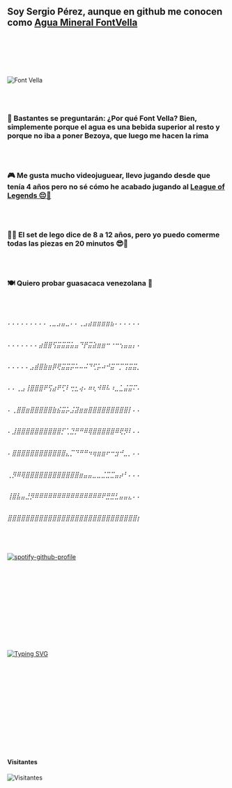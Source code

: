 ### ㅤㅤㅤㅤㅤㅤㅤㅤㅤㅤㅤㅤㅤㅤㅤㅤㅤㅤㅤㅤㅤㅤㅤㅤㅤㅤㅤㅤㅤㅤㅤㅤ

## Soy Sergio Pérez, aunque en github me conocen como [**Agua Mineral FontVella**](./images/LogoFV.jpg)

### ㅤㅤ

### ㅤㅤㅤㅤㅤ

![Font Vella](./images/videoo.gif)

### ㅤㅤㅤㅤ

### 🥤 Bastantes se preguntarán: ¿Por qué Font Vella? Bien, simplemente porque el agua es una bebida superior al resto y porque no iba a poner Bezoya, que luego me hacen la rima

### ㅤㅤㅤ

### 🎮 Me gusta mucho videojuguear, llevo jugando desde que tenía 4 años pero no sé cómo he acabado jugando al [**League of Legends 😔🤙**](https://wol.gg/stats/euw/eldilz/)

### ㅤㅤㅤㅤㅤㅤㅤ

### 👷‍♂️ El set de lego dice de 8 a 12 años, pero yo puedo comerme todas las piezas en 20 minutos 😎🤌

### ㅤㅤㅤㅤㅤㅤㅤㅤㅤㅤㅤ

### 🍽 Quiero probar guasacaca venezolana 🥵

### ㅤㅤㅤㅤㅤㅤㅤㅤㅤㅤㅤㅤㅤㅤㅤㅤㅤㅤㅤㅤㅤ

###### ⠄⠄⠄⠄⠄⠄⠄⠄⠄⢀⣀⣠⣤⣀⠄⠄⢀⣠⣴⣶⣶⣶⣶⣦⠄⠄⠄⠄⠄⠄
###### ⠄⠄⠄⠄⠄⠄⠄⣴⣿⣿⢫⣭⣭⣭⣥⣤⠙⡟⣭⣵⣶⣶⠒⠐⠒⢢⣤⣤⡄⠄
###### ⠄⠄⠄⠄⠄⣠⣾⣿⣷⣶⡿⢟⣭⣭⡭⠥⠤⠬⠙⢋⡥⠴⠚⣭⠉⡉⢩⣭⣭⡀
###### ⠄⠄⢀⣠⢸⣿⣿⣿⠟⢫⣴⠟⢋⠇⢒⣂⢴⠄⠶⢆⠺⠿⠧⠰⣀⣁⣬⣭⠍⠄
###### ⠄⢀⣿⣿⣶⣿⣿⣿⣿⣿⣷⣮⣭⡥⣨⣽⣶⣶⣿⣿⣿⣿⣿⣿⣿⣿⣿⡇⠄⠄
###### ⠄⣸⣿⣿⣿⣿⣿⣿⣿⣿⣿⣿⡋⢁⣙⡛⠛⠿⢿⣿⣿⣿⣿⣿⠿⢟⡻⠇⠄⠄
###### ⠄⣿⣿⣿⣿⣿⣿⣿⣿⣿⣿⣿⣿⣄⡉⠙⠛⠛⠲⢶⣶⣶⠖⠒⣲⠚⣀⡀⠄⠄
###### ⢀⡻⠿⢿⣿⣿⣿⣿⣿⣿⣿⣿⣿⣿⣿⣿⣶⣤⣤⣀⣀⣈⣉⣉⣤⡴⠃⠄⠄⠄
###### ⢸⣿⣧⣤⣘⡻⠿⠿⠿⠿⠿⠿⠿⠿⠿⠿⠿⠿⠿⠿⠿⠟⣛⣛⣃⣤⣤⣄⠄⠄
###### ⣿⣿⣿⣿⣿⣿⣿⣿⣿⣿⣿⣿⣿⣿⣿⣿⣿⣿⣿⣿⣿⣿⣿⣿⣿⣿⣿⣿⣿⡆

### ㅤ

[![spotify-github-profile](https://spotify-github-profile.vercel.app/api/view?uid=djsergiok&cover_image=true&theme=default&bar_color_cover=false)](https://spotify-github-profile.vercel.app/api/view?uid=djsergiok&redirect=true)

### ㅤㅤㅤㅤㅤㅤㅤㅤㅤㅤㅤㅤㅤㅤㅤㅤㅤㅤㅤㅤㅤㅤㅤㅤㅤㅤㅤㅤㅤㅤㅤ


### ㅤㅤㅤㅤㅤㅤㅤㅤㅤㅤㅤㅤㅤㅤㅤㅤㅤㅤㅤㅤㅤㅤㅤㅤㅤㅤㅤㅤㅤㅤㅤㅤㅤㅤㅤㅤㅤ

### ㅤㅤㅤㅤㅤㅤㅤㅤㅤㅤㅤㅤㅤㅤㅤㅤㅤㅤㅤㅤㅤㅤㅤㅤㅤㅤㅤㅤㅤㅤㅤㅤㅤㅤ

[![Typing SVG](https://readme-typing-svg.herokuapp.com?font=Ninja+Naruto&color=%2336BCF7&center=true&lines=Sigueme+en+github)](https://github.com/AguaMineralFontVella)

### ㅤㅤㅤㅤㅤㅤㅤㅤㅤㅤㅤㅤㅤㅤㅤㅤㅤㅤㅤ


### ㅤㅤㅤㅤㅤㅤㅤㅤㅤㅤㅤㅤㅤㅤㅤㅤㅤㅤㅤㅤㅤㅤㅤㅤㅤ

### ㅤㅤㅤㅤㅤㅤㅤㅤㅤㅤㅤㅤㅤㅤㅤㅤㅤㅤㅤㅤㅤㅤㅤㅤㅤㅤㅤㅤㅤㅤㅤㅤㅤㅤㅤ

### ㅤㅤㅤㅤㅤㅤㅤㅤㅤㅤㅤㅤㅤㅤㅤㅤㅤㅤㅤㅤㅤㅤㅤㅤㅤㅤㅤ

#### Visitantes 
![Visitantes](https://profile-counter.glitch.me/AguaMinerealFontVella/count.svg)